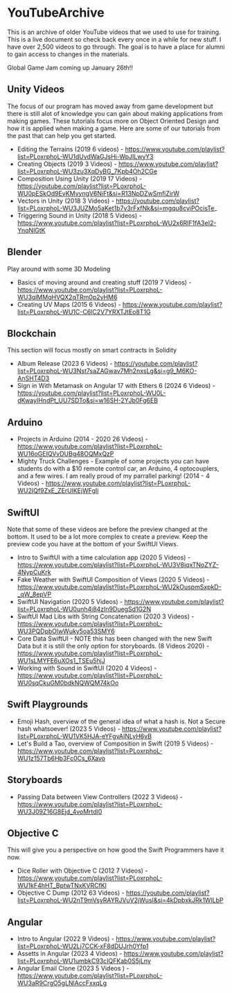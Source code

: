 # YouTubeArchive
This is an archive of older YouTube videos that we used to use for training. This is a live document so check back every once in a while for new stuff.  I have over 2,500 videos to go through. The goal is to have a place for alumni to gain access to changes in the materials.  

Global Game Jam coming up January 26th!!

## Unity Videos
The focus of our program has moved away from game development but there is still alot of knowledge you can gain about making applications from making games. These tutorials focus more on Object Oriented Design and how it is applied when making a game. Here are some of our tutorials from the past that can help you get started. 

* Editing the Terrains (2019 6 videos) - https://www.youtube.com/playlist?list=PLoxrphoL-WU1dUvdWaGJsHi-WpJILwyY3
* Creating Objects (2019 3 Videos) - https://www.youtube.com/playlist?list=PLoxrphoL-WU3zu3XqDyBG_7Kpb4Oh2CGe
* Composition Using Unity (2019 17 Videos) - https://youtube.com/playlist?list=PLoxrphoL-WU0pESkOd9EvKMvyngV6NiFt&si=R13NpDZwSmfiZirW
* Vectors in Unity (2018 3 Videos) - https://youtube.com/playlist?list=PLoxrphoL-WU3JUZMo5aKet1b7v3rFxfNk&si=mgqu8cyiPOcisTe_
* Triggering Sound in Unity (2018 5 Videos) - https://www.youtube.com/playlist?list=PLoxrphoL-WU2x6RlF1fA3eI2-YnqNlGtK

## Blender 
Play around with some 3D Modeling 

* Basics of moving around and creating stuff (2019 7 Videos) - https://www.youtube.com/playlist?list=PLoxrphoL-WU3qlMMqHVQX2qTRm0p2vHM6
* Creating UV Maps (2015 6 Videos) - https://www.youtube.com/playlist?list=PLoxrphoL-WU1C-C6lC2V7YRXTJtEo8T1G 

## Blockchain 
This section will focus mostly on smart contracts in Solidity 

* Album Release (2023 6 Videos) - https://youtube.com/playlist?list=PLoxrphoL-WU3Nst7saZAGwav7Mh2nxsLg&si=g9_M6KO-AnSHT4D3
* Sign in With Metamask on Angular 17 with Ethers 6 (2024 6 Videos) - https://youtube.com/playlist?list=PLoxrphoL-WU0L-dKwayIHndPt_UU7SDTo&si=w16SH-2YJb0Fg6EB

## Arduino

* Projects in Arduino (2014 - 2020 26 Videos) - https://www.youtube.com/playlist?list=PLoxrphoL-WU16oGEIQVvDUBg48OQMxQzP
* Mighty Truck Challenges - Example of some projects you can have students do with a $10 remote control car, an Arduino, 4 optocouplers, and a few wires. I am really proud of my parrallel parking! (2014 - 4 Videos) - https://www.youtube.com/playlist?list=PLoxrphoL-WU2IQf9ZxE_ZErUlKEjWFgIi

## SwiftUI 
Note that some of these videos are before the preview changed at the bottom.  It used to be a lot more complex to create a preview. Keep the preview code you have at the bottom of your SwiftUI Views. 

* Intro to SwiftUI with a time calculation app (2020 5 Videos) - https://www.youtube.com/playlist?list=PLoxrphoL-WU3V8iqxTNoZYZ-4NypCuKrk
* Fake Weather with SwiftUI Composition of Views (2020 5 Videos) - https://www.youtube.com/playlist?list=PLoxrphoL-WU2kOuspmSxpkD-_qW_8epVP
* SwiftUI Navigation (2020 5 Videos) - https://www.youtube.com/playlist?list=PLoxrphoL-WU0unh4i84zIn9DuegSd1G2N
* SwiftUI Mad Libs with String Concatenation (2020 3 Videos) - https://www.youtube.com/playlist?list=PLoxrphoL-WU3PQDpbOlwWuky5oa53SMY6
* Core Data SwiftUI - NOTE this has been changed with the new Swift Data but it is still the only option for storyboards. (8 Videos 2020) - https://www.youtube.com/playlist?list=PLoxrphoL-WU1sLMYFE6uXOs1_TSEu5hjJ
* Working with Sound in SwiftUI (2020 4 Videos) - https://www.youtube.com/playlist?list=PLoxrphoL-WU0sqCkuGM0bdkNQWQM74kOo

## Swift Playgrounds

* Emoji Hash, overview of the general idea of what a hash is.  Not a Secure hash whatsoever! (2023 5 Videos) - https://www.youtube.com/playlist?list=PLoxrphoL-WU1VK5HJA-eYFgvAINLyH6vB
* Let's Build a Tao, overview of Composition in Swift (2019 5 Videos) - https://www.youtube.com/playlist?list=PLoxrphoL-WU1z157Tb6Hb3Fc0Cs_6Xavo

## Storyboards 

* Passing Data between View Controllers (2022 3 Videos) - https://www.youtube.com/playlist?list=PLoxrphoL-WU3J09Z16G8Ejd_4voMrtdl0

## Objective C 
This will give you a perspective on how good the Swift Programmers have it now. 

* Dice Roller with Objective C (2012 7 Videos) - https://www.youtube.com/playlist?list=PLoxrphoL-WU1kF4hHT_BptwTNxKVRCfKl
* Objective C Dump (2012 63 Videos) - https://youtube.com/playlist?list=PLoxrphoL-WU2nT9mVsyRAYRJVuV2jWusI&si=4kDpbxkJRk1WlLbP

## Angular 

* Intro to Angular (2022 9 Videos) - https://www.youtube.com/playlist?list=PLoxrphoL-WU2Lj7CCK-xF8dDUJrh0Yfp1
* Assetts in Angular (2023 4 Videos) - https://www.youtube.com/playlist?list=PLoxrphoL-WU1umbkC93cIQFKab0S5jLny
* Angular Email Clone (2023 5 Videos ) - https://www.youtube.com/playlist?list=PLoxrphoL-WU3aR9CrgO5gLNlAccFxxqLg
  
